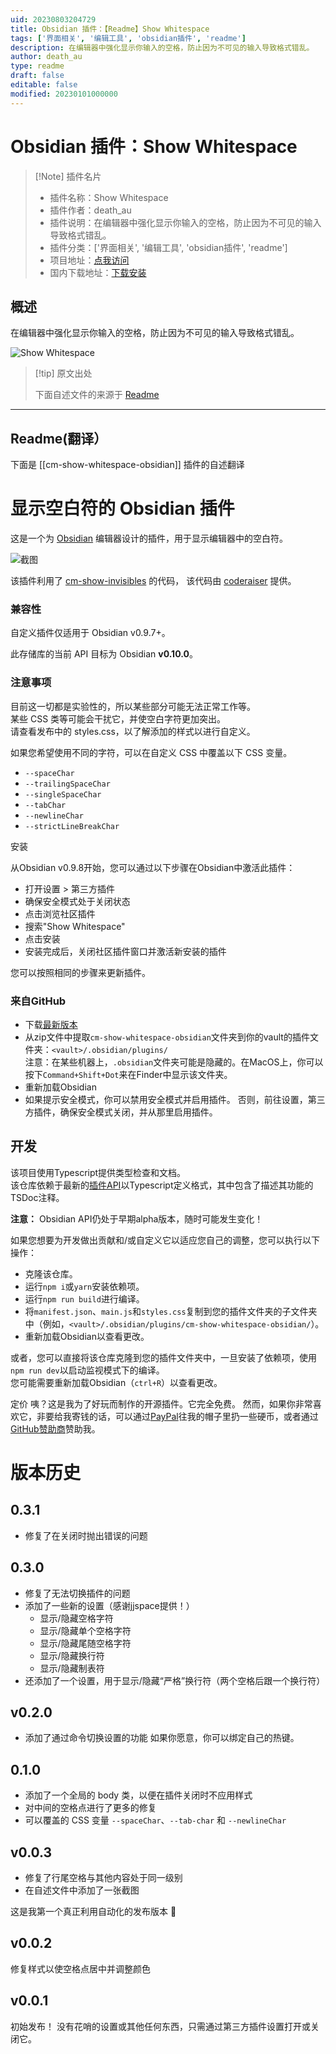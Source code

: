```yaml
---
uid: 20230803204729
title: Obsidian 插件：【Readme】Show Whitespace
tags: ['界面相关', '编辑工具', 'obsidian插件', 'readme']
description: 在编辑器中强化显示你输入的空格，防止因为不可见的输入导致格式错乱。
author: death_au
type: readme
draft: false
editable: false
modified: 20230101000000
---
```


# Obsidian 插件：Show Whitespace

> [!Note] 插件名片
> - 插件名称：Show Whitespace
> - 插件作者：death_au
> - 插件说明：在编辑器中强化显示你输入的空格，防止因为不可见的输入导致格式错乱。
> - 插件分类：['界面相关', '编辑工具', 'obsidian插件', 'readme']
> - 项目地址：[点我访问](https://github.com/deathau/cm-show-whitespace-obsidian)
> - 国内下载地址：[下载安装](https://pkmer.cn/products/plugin/pluginMarket/?cm-show-whitespace-obsidian)

## 概述

在编辑器中强化显示你输入的空格，防止因为不可见的输入导致格式错乱。

![Show Whitespace](https://cdn.pkmer.cn/covers/cm-show-whitespace-obsidian.PNG!pkmer)

> [!tip] 原文出处
> 
>下面自述文件的来源于 [Readme](https://ghproxy.net/https://raw.githubusercontent.com/deathau/cm-show-whitespace-obsidian/main/README.md)
> 

---

## Readme(翻译）

下面是 [[cm-show-whitespace-obsidian]] 插件的自述翻译


# 显示空白符的 Obsidian 插件
这是一个为 [Obsidian](https://obsidian.md) 编辑器设计的插件，用于显示编辑器中的空白符。

![截图](https://github.com/deathau/cm-show-whitespace-obsidian/raw/main/screenshot.png)

该插件利用了 [cm-show-invisibles](https://github.com/coderaiser/cm-show-invisibles) 的代码，
该代码由 [coderaiser](https://github.com/coderaiser) 提供。

### 兼容性

自定义插件仅适用于 Obsidian v0.9.7+。

此存储库的当前 API 目标为 Obsidian **v0.10.0**。

### 注意事项
目前这一切都是实验性的，所以某些部分可能无法正常工作等。  
某些 CSS 类等可能会干扰它，并使空白字符更加突出。  
请查看发布中的 styles.css，以了解添加的样式以进行自定义。

如果您希望使用不同的字符，可以在自定义 CSS 中覆盖以下 CSS 变量。
  - `--spaceChar`
  - `--trailingSpaceChar`
  - `--singleSpaceChar`
  - `--tabChar`
  - `--newlineChar`
  - `--strictLineBreakChar`

安装

从Obsidian v0.9.8开始，您可以通过以下步骤在Obsidian中激活此插件：
- 打开设置 > 第三方插件
- 确保安全模式处于关闭状态
- 点击浏览社区插件
- 搜索"Show Whitespace"
- 点击安装
- 安装完成后，关闭社区插件窗口并激活新安装的插件

您可以按照相同的步骤来更新插件。

### 来自GitHub
- 下载[最新版本](https://github.com/deathau/cm-show-whitespace-obsidian/releases/latest)
- 从zip文件中提取`cm-show-whitespace-obsidian`文件夹到你的vault的插件文件夹：`<vault>/.obsidian/plugins/`  
注意：在某些机器上，`.obsidian`文件夹可能是隐藏的。在MacOS上，你可以按下`Command+Shift+Dot`来在Finder中显示该文件夹。
- 重新加载Obsidian
- 如果提示安全模式，你可以禁用安全模式并启用插件。
否则，前往设置，第三方插件，确保安全模式关闭，并从那里启用插件。

## 开发

该项目使用Typescript提供类型检查和文档。  
该仓库依赖于最新的[插件API](https://github.com/obsidianmd/obsidian-api)以Typescript定义格式，其中包含了描述其功能的TSDoc注释。

**注意：** Obsidian API仍处于早期alpha版本，随时可能发生变化！

如果您想要为开发做出贡献和/或自定义它以适应您自己的调整，您可以执行以下操作：
- 克隆该仓库。
- 运行`npm i`或`yarn`安装依赖项。
- 运行`npm run build`进行编译。
- 将`manifest.json`、`main.js`和`styles.css`复制到您的插件文件夹的子文件夹中（例如，`<vault>/.obsidian/plugins/cm-show-whitespace-obsidian/`）。
- 重新加载Obsidian以查看更改。

或者，您可以直接将该仓库克隆到您的插件文件夹中，一旦安装了依赖项，使用`npm run dev`以启动监视模式下的编译。  
您可能需要重新加载Obsidian（`ctrl+R`）以查看更改。

定价
咦？这是我为了好玩而制作的开源插件。它完全免费。
然而，如果你非常喜欢它，非要给我寄钱的话，可以通过[PayPal](https://paypal.me/deathau)往我的帽子里扔一些硬币，或者通过[GitHub赞助商](https://github.com/sponsors/deathau)赞助我。

# 版本历史

## 0.3.1
- 修复了在关闭时抛出错误的问题

## 0.3.0
- 修复了无法切换插件的问题
- 添加了一些新的设置（感谢jjspace提供！）
  - 显示/隐藏空格字符
  - 显示/隐藏单个空格字符
  - 显示/隐藏尾随空格字符
  - 显示/隐藏换行符
  - 显示/隐藏制表符
- 还添加了一个设置，用于显示/隐藏“严格”换行符（两个空格后跟一个换行符）

## v0.2.0
- 添加了通过命令切换设置的功能
如果你愿意，你可以绑定自己的热键。

## 0.1.0
- 添加了一个全局的 body 类，以便在插件关闭时不应用样式
- 对中间的空格点进行了更多的修复
- 可以覆盖的 CSS 变量 `--spaceChar`、`--tab-char` 和 `--newlineChar`

## v0.0.3
- 修复了行尾空格与其他内容处于同一级别
- 在自述文件中添加了一张截图

这是我第一个真正利用自动化的发布版本 🤞

## v0.0.2
修复样式以使空格点居中并调整颜色

## v0.0.1
初始发布！
没有花哨的设置或其他任何东西，只需通过第三方插件设置打开或关闭它。



